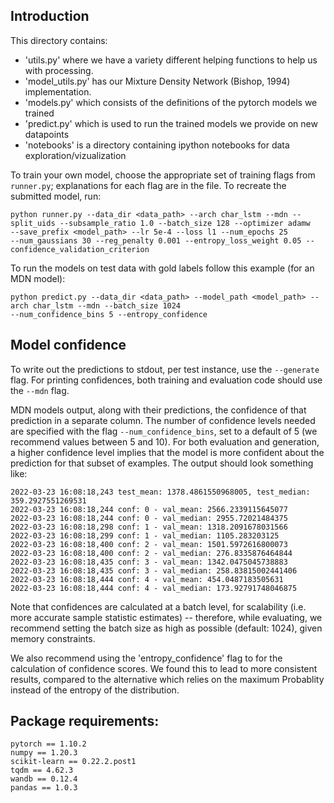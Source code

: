 ## Introduction
This directory contains:
- 'utils.py' where we have a variety different helping functions to help us with processing.
- 'model_utils.py' has our Mixture Density Network (Bishop, 1994) implementation.
- 'models.py' which consists of the definitions of the pytorch models we trained
- 'predict.py' which is used to run the trained models we provide on new datapoints
- 'notebooks' is a directory containing ipython notebooks for data exploration/vizualization

To train your own model, choose the appropriate set of training flags from `runner.py`; explanations for each flag are in the file. 
To recreate the submitted model, run:

```
python runner.py --data_dir <data_path> --arch char_lstm --mdn --split_uids --subsample_ratio 1.0 --batch_size 128 --optimizer adamw  
--save_prefix <model_path> --lr 5e-4 --loss l1 --num_epochs 25 
--num_gaussians 30 --reg_penalty 0.001 --entropy_loss_weight 0.05 --confidence_validation_criterion
```

To run the models on test data with gold labels follow this example (for an MDN model):

```
python predict.py --data_dir <data_path> --model_path <model_path> --arch char_lstm --mdn --batch_size 1024
--num_confidence_bins 5 --entropy_confidence
```

## Model confidence
To write out the predictions to stdout, per test instance,  use the `--generate` flag. For printing confidences, 
both training and evaluation code should use the `--mdn` flag.

MDN models output, along with their predictions, the confidence of that prediction in a separate column. 
The number of confidence levels needed are specified with the flag `--num_confidence_bins`, set to a default of 5 (we recommend values between 5 and 10).
For both evaluation and generation, a higher confidence level implies that the model is more confident about the prediction for that subset of examples.
The output should look something like:

```
2022-03-23 16:08:18,243 test_mean: 1378.4861550968005, test_median: 359.2927551269531
2022-03-23 16:08:18,244 conf: 0 - val_mean: 2566.2339115645077
2022-03-23 16:08:18,244 conf: 0 - val_median: 2955.72021484375
2022-03-23 16:08:18,298 conf: 1 - val_mean: 1318.2091678031566
2022-03-23 16:08:18,299 conf: 1 - val_median: 1105.283203125
2022-03-23 16:08:18,400 conf: 2 - val_mean: 1501.5972616800073
2022-03-23 16:08:18,400 conf: 2 - val_median: 276.8335876464844
2022-03-23 16:08:18,435 conf: 3 - val_mean: 1342.0475045738883
2022-03-23 16:08:18,435 conf: 3 - val_median: 258.83815002441406
2022-03-23 16:08:18,444 conf: 4 - val_mean: 454.0487183505631
2022-03-23 16:08:18,444 conf: 4 - val_median: 173.92791748046875
```

Note that confidences are calculated at a batch level, for scalability (i.e. more accurate sample statistic estimates) --
therefore, while evaluating, we recommend setting the batch size as high as possible (default: 1024), given memory constraints.

We also recommend using the 'entropy_confidence' flag to for the calculation of confidence scores. We found this to
lead to more consistent results, compared to the alternative which relies on the maximum Probablity instead of the entropy
of the distribution.

## Package requirements:
```
pytorch == 1.10.2
numpy == 1.20.3
scikit-learn == 0.22.2.post1
tqdm == 4.62.3
wandb == 0.12.4
pandas == 1.0.3
```